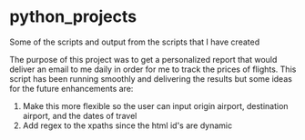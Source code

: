 # python_projects
Some of the scripts and output from the scripts that I have created

The purpose of this project was to get a personalized report that would deliver an email to me daily in order for me to track the prices of flights.
This script has been running smoothly and delivering the results but some ideas for the future enhancements are:
1. Make this more flexible so the user can input origin airport, destination airport, and the dates of travel
2. Add regex to the xpaths since the html id's are dynamic
